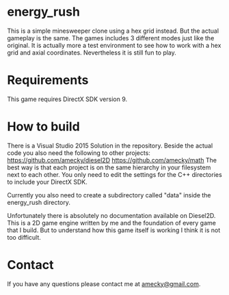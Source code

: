 # energy_rush

This is a simple minesweeper clone using a hex grid instead. But the actual
gameplay is the same. The games includes 3 different modes just like the original.
It is actually more a test environment to see how to work with a hex grid and axial coordinates.
Nevertheless it is still fun to play.

# Requirements

This game requires DirectX SDK version 9.

# How to build

There is a Visual Studio 2015 Solution in the repository. Beside the actual code you also
need the following to other projects:
https://github.com/amecky/diesel2D
https://github.com/amecky/math
The best way is that each project is on the same hierarchy in your filesystem next to each other.
You only need to edit the settings for the C++ directories to include your DirectX SDK.

Currently you also need to create a subdirectory called "data" inside the energy_rush directory.

Unfortunately there is absolutely no documentation available on Diesel2D. This is a 2D game engine
written by me and the foundation of every game that I build. But to understand how this game itself
is working I think it is not too difficult.

# Contact

If you have any questions please contact me at amecky@gmail.com.